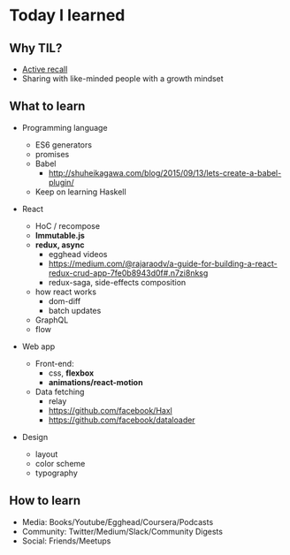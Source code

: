 # Today I learned

## Why TIL?
- [Active recall](https://en.wikipedia.org/wiki/Active_recall)
- Sharing with like-minded people with a growth mindset

## What to learn

- Programming language
  - ES6 generators
  - promises
  - Babel
    - http://shuheikagawa.com/blog/2015/09/13/lets-create-a-babel-plugin/
  - Keep on learning Haskell

- React
  - HoC / recompose
  - **Immutable.js**
  - **redux, async**
    - egghead videos
    - https://medium.com/@rajaraodv/a-guide-for-building-a-react-redux-crud-app-7fe0b8943d0f#.n7zi8nksg
    - redux-saga, side-effects composition
  - how react works
    - dom-diff
    - batch updates
  - GraphQL
  - flow

- Web app
  - Front-end:
    - css, **flexbox**
    - **animations/react-motion**  
  - Data fetching
    - relay
    - https://github.com/facebook/Haxl
    - https://github.com/facebook/dataloader

- Design
  - layout
  - color scheme
  - typography

## How to learn
- Media: Books/Youtube/Egghead/Coursera/Podcasts
- Community: Twitter/Medium/Slack/Community Digests
- Social: Friends/Meetups
